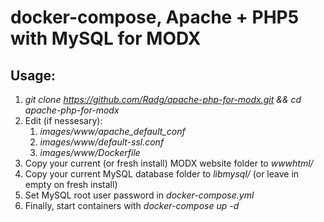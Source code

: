 docker-compose, Apache + PHP5 with MySQL for MODX
=================================================

Usage:
------
1. *git clone https://github.com/Radg/apache-php-for-modx.git && cd apache-php-for-modx*
2. Edit (if nessesary):
    1. *images/www/apache_default_conf*
    2. *images/www/default-ssl.conf*
    3. *images/www/Dockerfile*
3. Copy your current (or fresh install) MODX website folder to *wwwhtml/*
4. Copy your current MySQL database folder to *libmysql/* (or leave in empty on fresh install)
5. Set MySQL root user password in *docker-compose.yml*
6. Finally, start containers with *docker-compose up -d*